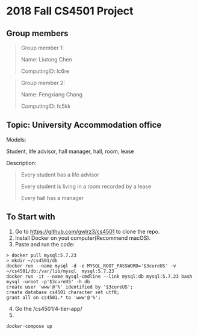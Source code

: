 # 2018 Fall CS4501 Project

## Group members

> Group member 1:
> 
> Name: Liutong Chen
> 
> ComputingID: lc6re

> Group member 2:
> 
> Name: Fengxiang Chang
> 
> ComputingID: fc5kk

## Topic: University Accommodation office

Models:

Student, life advisor, hall manager, hall, room, lease

Description:

> Every student has a life advisor
>
> Every student is living in a room recorded by a lease
>
> Every hall has a manager


## To Start with

1. Go to https://github.com/gwlrz3/cs4501 to clone the repo.
2. Install Docker on yout computer(Recommend macOS).
3. Paste and run the code:
``` shell
> docker pull mysql:5.7.23
> mkdir ~/cs4501/db
docker run --name mysql -d -e MYSQL_ROOT_PASSWORD='$3cureUS' -v ~/cs4501/db:/var/lib/mysql  mysql:5.7.23
docker run -it --name mysql-cmdline --link mysql:db mysql:5.7.23 bash
mysql -uroot -p'$3cureUS' -h db
create user 'www'@'%' identified by '$3cureUS';
create database cs4501 character set utf8;
grant all on cs4501.* to 'www'@'%';
```
4. Go the /cs4501/4-tier-app/
5. 
```
docker-compose up
```
